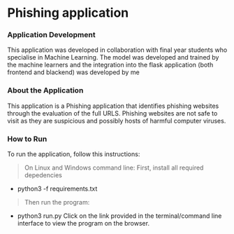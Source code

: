 # Phishing  application

### Application Development

This application was developed in collaboration with final year students who specialise in Machine Learning.
The model was developed and trained by the machine learners and the integration into the flask application (both frontend and blackend) was developed by me

### About the Application 
This application is a Phishing application that identifies phishing websites through the evaluation of the full URLS. Phishing websites are not safe to visit as they are
suspicious and possibly hosts of harmful computer viruses.

### How to Run
To run the application, follow this instructions:

> On Linux and Windows command line:
First, install all required depedencies
- python3 -f requirements.txt
> Then run the program:
- python3 run.py
Click on the link provided in the terminal/command line interface to view the program on the browser.
